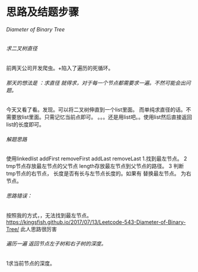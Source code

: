# 思路及结题步骤

###### Diameter of Binary Tree

###### 求二叉树直径

前两天公司开发爬虫。+陷入了遍历的死循环。


###### 那天的想法是 ：求直径 就得求，对于每一个节点都需要求一遍。不然可能会出问题。
今天又看了看。发现。可以将二叉树伸直到一个list里面。
而单纯求直径的话。不需要放list里面。只需记忆当前点即可。
。。。还是用list吧。。使用list然后直接返回list的长度即可。

###### 解题思路
使用linkedlist addFirst removeFirst addLast removeLast
1.找到最左节点。
2 tmp节点存放最左节点的父节点 length存放最左节点到父节点的路径。
3 判断tmp节点的右节点， 长度是否有长与左节点长度的。如果有 替换最左节点。 为右节点。


###### 思路错误：
按照我的方式，，无法找到最左节点。
https://kingsfish.github.io/2017/07/13/Leetcode-543-Diameter-of-Binary-Tree/
此人思路很厉害

###### 遍历一遍 返回节点左子树和右子树的深度。

1求当前节点的深度。
